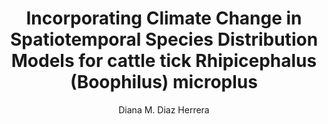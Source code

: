 ---
paperId: 15
author: Diana M. Diaz Herrera 
publicationauthor: Diaz Herrera, D. M.
title: Incorporating Climate Change in Spatiotemporal Species Distribution Models for cattle tick Rhipicephalus (Boophilus) microplus
pdf: --
poster: --
alt: --
type: Poster
topic: FAT
link: --
conference: neurips
year: 2019
tags: neurips-2019
location: Vancouver, Canada
---